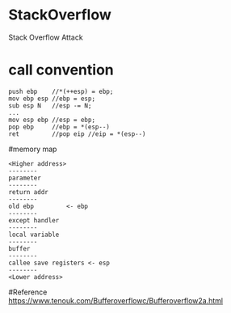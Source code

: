 # StackOverflow
Stack Overflow Attack

# call convention

    push ebp    //*(++esp) = ebp;
    mov ebp esp //ebp = esp;
    sub esp N   //esp -= N;
    ...
    mov esp ebp //esp = ebp;
    pop ebp     //ebp = *(esp--)
    ret         //pop eip //eip = *(esp--)

#memory map

	<Higher address>
	--------
	parameter
	--------
    return addr
	--------
	old ebp         <- ebp
	--------
	except handler
	--------
	local variable
	--------
	buffer
	--------
	callee save registers <- esp
	--------
	<Lower address>
  
  #Reference
  https://www.tenouk.com/Bufferoverflowc/Bufferoverflow2a.html
